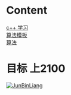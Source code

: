 # Content
[c++ 学习 ](https://github.com/JunBinLiang/cpp-algorithm/tree/main/cpp)  <br/>
[算法模板 ](https://github.com/JunBinLiang/cpp-algorithm/tree/main/template)  <br/>
[算法 ](https://github.com/JunBinLiang/cpp-algorithm/tree/main/algorithm)  <br/>

# 目标 上2100
[![JunBinLiang](https://img.shields.io/badge/JunBinLiang-MASTER%201817-blue?style=for-the-badge)](https://codeforces.com/profile/JunBinLiang) <br/>


